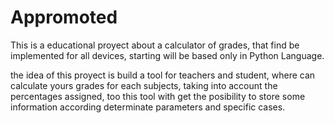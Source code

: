 # Appromoted
This is a educational proyect about a calculator of grades, that find be implemented for all devices, starting will be based only in Python Language.

the idea of this proyect is build a tool for teachers and student, where can calculate yours grades for each subjects, taking into account the percentages assigned, too this tool with get the posibility to store some information according determinate parameters and specific cases.
